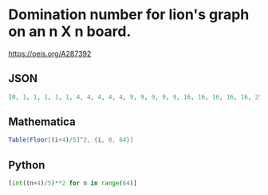 # Domination number for lion's graph on an n X n board\.
https://oeis.org/A287392
## JSON
```JSON
[0, 1, 1, 1, 1, 1, 4, 4, 4, 4, 4, 9, 9, 9, 9, 9, 16, 16, 16, 16, 16, 25, 25, 25, 25, 25, 36, 36, 36, 36, 36, 49, 49, 49, 49, 49, 64, 64, 64, 64, 64, 81, 81, 81, 81, 81, 100, 100, 100, 100, 100, 121, 121, 121, 121, 121, 144, 144, 144, 144, 144, 169, 169, 169]
```
## Mathematica
```Mathematica
Table[Floor[(i+4)/5]^2, {i, 0, 64}]
```
## Python
```Python
[int((n+4)/5)**2 for n in range(64)]
```
